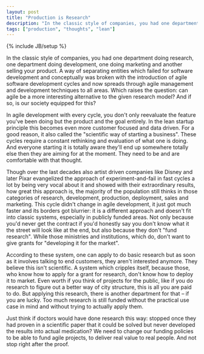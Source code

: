 ```yaml
---
layout: post
title: "Production is Research"
description: "In the classic style of companies, you had one department doing research, one department doing development, one doing marketing and another selling your product. A way of separating entities which failed for software development and conceptually was broken with the introduction of agile software development cycles and now spreads through agile management and development techniques to all areas. Which raises the question: can agile be a more interesting alternative to the given research model? And if so, is our society equipped for this?"
tags: ["production", "thoughts", "lean"]
---
```

{% include JB/setup %}

In the classic style of companies, you had one department doing research, one department doing development, one doing marketing and another selling your product. A way of separating entities which failed for software development and conceptually was broken with the introduction of agile software development cycles and now spreads through agile management and development techniques to all areas. Which raises the question: can agile be a more interesting alternative to the given research model? And if so, is our society equipped for this?

In agile development with every cycle, you don't only reevaluate the feature you've been doing but the product and the goal entirely. In the lean startup principle this becomes even more customer focused and data driven. For a good reason, it also called the "scientific way of starting a business". These cycles require a constant rethinking and evaluation of what one is doing. And everyone starting it is totally aware they'll end up somewhere totally else then they are aiming for at the moment. They need to be and are comfortable with that thought.

Though over the last decades also artist driven companies like Disney and later Pixar evangelized the approach of experiment-and-fail in fast cycles a lot by being very vocal about it and showed with their extraordinary results, how great this approach is, the majority of the population still thinks in those categories of research, development, production, deployment, sales and marketing. This cycle didn't change in agile development, it just got much faster and its borders got blurrier: it is a different approach and doesn't fit into classic systems, especially in publicly funded areas. Not only because you'd never get the contract if you'd honestly say you don't know what it the street will look like at the end, but also because they don't "fund research". While those ministries and institutions,  which do, don't want to give grants for "developing it for the market".

According to these system, one can apply to do basic research but as soon as it involves talking to end customers, they aren't interested anymore. They believe this isn't scientific. A system which cripples itself, because those, who know how to apply for a grant for research, don't know how to deploy it to market. Even worth if you think of projects for the public, like if you do research to figure out a better way of city structure, this is all you are paid to do. But applying this research, there is another department for that – if you are lucky. Too much research is still funded without the practical use case in mind and without trying to actually apply them. 

Just think if doctors would have done research this way: stopped once they had proven in a scientific paper that it could be solved but never developed the results into actual medication? We need to change our funding policies to be able to fund agile projects, to deliver real value to real people. And not stop right after the proof.